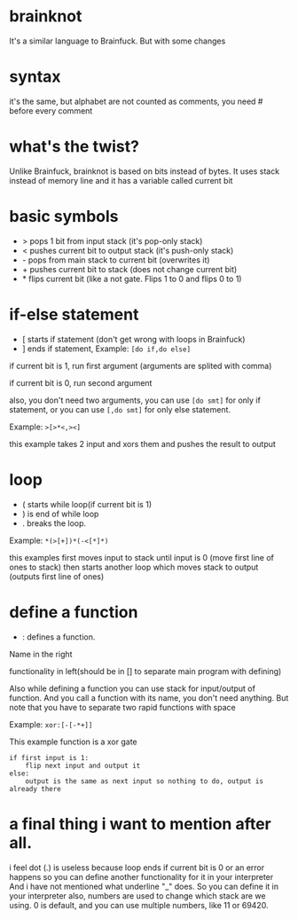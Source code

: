 # brainknot
It's a similar language to Brainfuck. But with some changes

# syntax
it's the same, but alphabet are not counted as comments, you need # before every comment

# what's the twist?
Unlike Brainfuck, brainknot is based on bits instead of bytes.
It uses stack instead of memory line
and it has a variable called current bit

# basic symbols
- \> pops 1 bit from input stack (it's pop-only stack)
- \< pushes current bit to output stack (it's push-only stack)
- \- pops from main stack to current bit (overwrites it)
- \+ pushes current bit to stack (does not change current bit)
- \* flips current bit (like a not gate. Flips 1 to 0 and flips 0 to 1)

# if-else statement
- \[ starts if statement (don't get wrong with loops in Brainfuck)
- \] ends if statement, Example: `[do if,do else]`

if current bit is 1, run first argument (arguments are splited with comma)

if current bit is 0, run second argument

also, you don't need two arguments, you can use `[do smt]` for only if statement, or you can use `[,do smt]` for only else statement.

Example: `>[>*<,><]`

this example takes 2 input and xors them and pushes the result to output

# loop
- \( starts while loop(if current bit is 1)
- \) is end of while loop
- \. breaks the loop.

Example: `*(>[+])*(-<[*]*)`

this examples first moves input to stack until input is 0 (move first line of ones to stack)
then starts another loop which moves stack to output (outputs first line of ones)

# define a function
- \: defines a function.

Name in the right

functionality in left(should be in [] to separate main program with defining)

Also while defining a function you can use stack for input/output of function.
And you call a function with its name, you don't need anything.
But note that you have to separate two rapid functions with space

Example:
`xor:[-[-*+]]`

This example function is a xor gate

    if first input is 1:
        flip next input and output it
    else:
        output is the same as next input so nothing to do, output is already there

# a final thing i want to mention after all.
i feel dot (.) is useless because loop ends if current bit is 0 or an error happens
so you can define another functionality for it in your interpreter
And i have not mentioned what underline "_" does. So you can define it in your interpreter
also, numbers are used to change which stack are we using.
0 is default, and you can use multiple numbers, like 11 or 69420.
